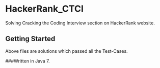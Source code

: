 # HackerRank_CTCI

Solving Cracking the Coding Interview section on HackerRank website.

## Getting Started

Above files are solutions which passed all the Test-Cases. 

###Written in Java 7.